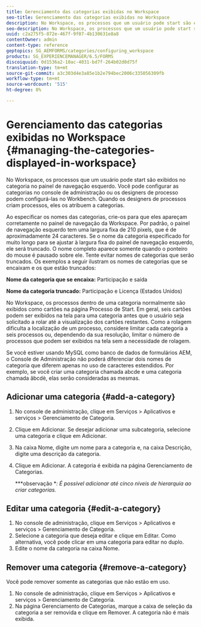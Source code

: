 ```yaml
---
title: Gerenciamento das categorias exibidas no Workspace
seo-title: Gerenciamento das categorias exibidas no Workspace
description: No Workspace, os processos que um usuário pode start são exibidos no categoria no painel de navegação esquerdo. Saiba como gerenciar essas categorias exibidas no Workspace.
seo-description: No Workspace, os processos que um usuário pode start são exibidos no categoria no painel de navegação esquerdo. Saiba como gerenciar essas categorias exibidas no Workspace.
uuid: c2a275f5-872e-467f-9f07-4b130631e8a8
contentOwner: admin
content-type: reference
geptopics: SG_AEMFORMS/categories/configuring_workspace
products: SG_EXPERIENCEMANAGER/6.5/FORMS
discoiquuid: 0d1536a2-10ac-4031-bd7f-264b02d0d75f
translation-type: tm+mt
source-git-commit: a3c303d4e3a85e1b2e794bec2006c335056309fb
workflow-type: tm+mt
source-wordcount: '515'
ht-degree: 0%

---
```



# Gerenciamento das categorias exibidas no Workspace {#managing-the-categories-displayed-in-workspace}

No Workspace, os processos que um usuário pode start são exibidos no categoria no painel de navegação esquerdo. Você pode configurar as categorias no console de administração ou os designers de processo podem configurá-las no Workbench. Quando os designers de processos criam processos, eles os atribuem a categorias.

Ao especificar os nomes das categorias, crie-os para que eles apareçam corretamente no painel de navegação da Workspace. Por padrão, o painel de navegação esquerdo tem uma largura fixa de 210 pixels, que é de aproximadamente 24 caracteres. Se o nome da categoria especificado for muito longo para se ajustar à largura fixa do painel de navegação esquerdo, ele será truncado. O nome completo aparece somente quando o ponteiro do mouse é pausado sobre ele. Tente evitar nomes de categorias que serão truncados. Os exemplos a seguir ilustram os nomes de categorias que se encaixam e os que estão truncados:

**Nome da categoria que se encaixa:** Participação e saída

**Nome da categoria truncado:** Participação e Licença (Estados Unidos)

No Workspace, os processos dentro de uma categoria normalmente são exibidos como cartões na página Processo de Start. Em geral, seis cartões podem ser exibidos na tela para uma categoria antes que o usuário seja solicitado a rolar até a visualização dos cartões restantes. Como a rolagem dificulta a localização de um processo, considere limitar cada categoria a seis processos ou, dependendo da sua resolução, limitar o número de processos que podem ser exibidos na tela sem a necessidade de rolagem.

Se você estiver usando MySQL como banco de dados de formulários AEM, o Console de Administração não poderá diferenciar dois nomes de categoria que diferem apenas no uso de caracteres estendidos. Por exemplo, se você criar uma categoria chamada abcde e uma categoria chamada âbcdè, elas serão consideradas as mesmas.

## Adicionar uma categoria {#add-a-category}

1. No console de administração, clique em Serviços > Aplicativos e serviços > Gerenciamento de Categoria.
1. Clique em Adicionar. Se desejar adicionar uma subcategoria, selecione uma categoria e clique em Adicionar.
1. Na caixa Nome, digite um nome para a categoria e, na caixa Descrição, digite uma descrição da categoria.
1. Clique em Adicionar. A categoria é exibida na página Gerenciamento de Categorias.

   ***observação **: É possível adicionar até cinco níveis de hierarquia ao criar categorias.*

## Editar uma categoria {#edit-a-category}

1. No console de administração, clique em Serviços > Aplicativos e serviços > Gerenciamento de Categoria.
1. Selecione a categoria que deseja editar e clique em Editar. Como alternativa, você pode clicar em uma categoria para editar no duplo.
1. Edite o nome da categoria na caixa Nome.

## Remover uma categoria {#remove-a-category}

Você pode remover somente as categorias que não estão em uso.

1. No console de administração, clique em Serviços > Aplicativos e serviços > Gerenciamento de Categoria.
1. Na página Gerenciamento de Categorias, marque a caixa de seleção da categoria a ser removida e clique em Remover. A categoria não é mais exibida.

